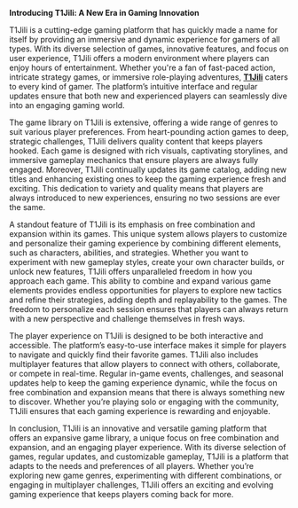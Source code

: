 **Introducing T1Jili: A New Era in Gaming Innovation**

T1Jili is a cutting-edge gaming platform that has quickly made a name for itself by providing an immersive and dynamic experience for gamers of all types. With its diverse selection of games, innovative features, and focus on user experience, T1Jili offers a modern environment where players can enjoy hours of entertainment. Whether you're a fan of fast-paced action, intricate strategy games, or immersive role-playing adventures, **[T1Jili](https://t1jili.org)** caters to every kind of gamer. The platform’s intuitive interface and regular updates ensure that both new and experienced players can seamlessly dive into an engaging gaming world.

The game library on T1Jili is extensive, offering a wide range of genres to suit various player preferences. From heart-pounding action games to deep, strategic challenges, T1Jili delivers quality content that keeps players hooked. Each game is designed with rich visuals, captivating storylines, and immersive gameplay mechanics that ensure players are always fully engaged. Moreover, T1Jili continually updates its game catalog, adding new titles and enhancing existing ones to keep the gaming experience fresh and exciting. This dedication to variety and quality means that players are always introduced to new experiences, ensuring no two sessions are ever the same.

A standout feature of T1Jili is its emphasis on free combination and expansion within its games. This unique system allows players to customize and personalize their gaming experience by combining different elements, such as characters, abilities, and strategies. Whether you want to experiment with new gameplay styles, create your own character builds, or unlock new features, T1Jili offers unparalleled freedom in how you approach each game. This ability to combine and expand various game elements provides endless opportunities for players to explore new tactics and refine their strategies, adding depth and replayability to the games. The freedom to personalize each session ensures that players can always return with a new perspective and challenge themselves in fresh ways.

The player experience on T1Jili is designed to be both interactive and accessible. The platform’s easy-to-use interface makes it simple for players to navigate and quickly find their favorite games. T1Jili also includes multiplayer features that allow players to connect with others, collaborate, or compete in real-time. Regular in-game events, challenges, and seasonal updates help to keep the gaming experience dynamic, while the focus on free combination and expansion means that there is always something new to discover. Whether you’re playing solo or engaging with the community, T1Jili ensures that each gaming experience is rewarding and enjoyable.

In conclusion, T1Jili is an innovative and versatile gaming platform that offers an expansive game library, a unique focus on free combination and expansion, and an engaging player experience. With its diverse selection of games, regular updates, and customizable gameplay, T1Jili is a platform that adapts to the needs and preferences of all players. Whether you’re exploring new game genres, experimenting with different combinations, or engaging in multiplayer challenges, T1Jili offers an exciting and evolving gaming experience that keeps players coming back for more.